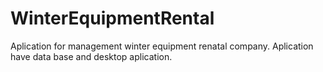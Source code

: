 # WinterEquipmentRental
Aplication for management winter equipment renatal company. Aplication have data base and desktop aplication.
